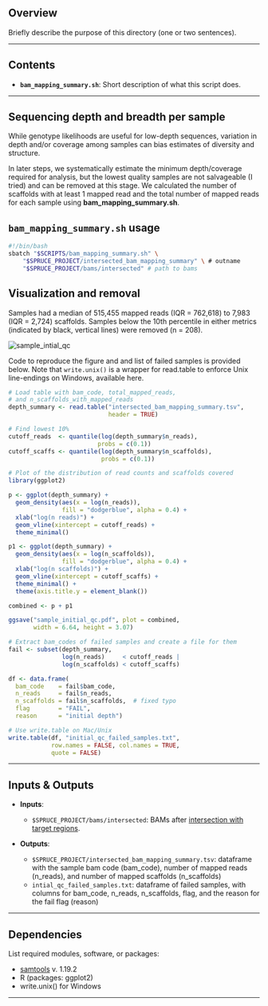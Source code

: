 ## Overview

Briefly describe the purpose of this directory (one or two sentences).

---

## Contents

* **`bam_mapping_summary.sh`**: Short description of what this script does.

---
## Sequencing depth and breadth per sample

While genotype likelihoods are useful for low-depth sequences, variation in depth and/or coverage among samples can bias estimates of diversity and structure.

In later steps, we systematically estimate the minimum depth/coverage required for analysis, but the lowest quality samples are not salvageable (I tried) and can be removed at this stage. We calculated the number of scaffolds with at least 1 mapped read and the total number of mapped reads for each sample using **bam_mapping_summary.sh**.

## **`bam_mapping_summary.sh`** usage

```bash
#!/bin/bash
sbatch "$SCRIPTS/bam_mapping_summary.sh" \
    "$SPRUCE_PROJECT/intersected_bam_mapping_summary" \ # outname
    "$SPRUCE_PROJECT/bams/intersected" # path to bams
```

## Visualization and removal

Samples had a median of 515,455 mapped reads (IQR = 762,618) to 7,983 (IQR = 2,724) scaffolds. Samples below the 10th percentile in either metrics (indicated by black, vertical lines) were removed (n = 208).

![sample_intial_qc](https://github.com/user-attachments/assets/24274798-021a-43ed-a290-872868966bf2)

Code to reproduce the figure and and list of failed samples is provided below. Note that `write.unix()` is a wrapper for read.table to enforce Unix line-endings on Windows, available here. 

```R
# Load table with bam_code, total_mapped_reads,
# and n_scaffolds_with_mapped_reads
depth_summary <- read.table("intersected_bam_mapping_summary.tsv",
                            header = TRUE)

# Find lowest 10%
cutoff_reads  <- quantile(log(depth_summary$n_reads),
                         probs = c(0.1))
cutoff_scaffs <- quantile(log(depth_summary$n_scaffolds),
                          probs = c(0.1))

# Plot of the distribution of read counts and scaffolds covered
library(ggplot2)

p <- ggplot(depth_summary) +
  geom_density(aes(x = log(n_reads)),
               fill = "dodgerblue", alpha = 0.4) +
  xlab("log(n reads)") +
  geom_vline(xintercept = cutoff_reads) +
  theme_minimal()

p1 <- ggplot(depth_summary) +
  geom_density(aes(x = log(n_scaffolds)),
               fill = "dodgerblue", alpha = 0.4) +
  xlab("log(n scaffolds)") +
  geom_vline(xintercept = cutoff_scaffs) +
  theme_minimal() +
  theme(axis.title.y = element_blank())

combined <- p + p1

ggsave("sample_initial_qc.pdf", plot = combined,
       width = 6.64, height = 3.07)

# Extract bam_codes of failed samples and create a file for them
fail <- subset(depth_summary,
               log(n_reads)     < cutoff_reads |
               log(n_scaffolds) < cutoff_scaffs)

df <- data.frame(
  bam_code    = fail$bam_code,
  n_reads     = fail$n_reads,
  n_scaffolds = fail$n_scaffolds,  # fixed typo
  flag        = "FAIL",
  reason      = "initial depth")

# Use write.table on Mac/Unix
write.table(df, "initial_qc_failed_samples.txt",
            row.names = FALSE, col.names = TRUE,
            quote = FALSE)
```
---

## Inputs & Outputs

* **Inputs**:

  * `$SPRUCE_PROJECT/bams/intersected`: BAMs after [intersection with target regions](https://github.com/lxsllvn/spruceGBS/tree/main/02_reduced_ref).
    
* **Outputs**:

  * `$SPRUCE_PROJECT/intersected_bam_mapping_summary.tsv`: dataframe with the sample bam code (bam_code), number of mapped reads (n_reads), and  number of mapped scaffolds (n_scaffolds)
  * `intial_qc_failed_samples.txt`: dataframe of failed samples, with columns for bam_code, n_reads, n_scaffolds, flag, and the reason for the fail flag (reason)
  
---

## Dependencies

List required modules, software, or packages:

* [samtools](https://www.htslib.org/) v. 1.19.2
* R (packages: ggplot2)
* write.unix() for Windows

---
